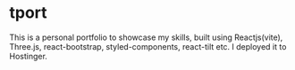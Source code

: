 # tport


This is a personal portfolio to showcase my skills, built using Reactjs(vite), Three.js, react-bootstrap, styled-components, react-tilt etc. I deployed it to Hostinger.
